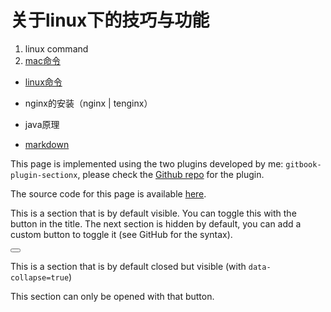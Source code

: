 # 关于linux下的技巧与功能

1. linux command
  1. [mac命令](/linux/macterminaltips.md)
  + [linux命令](/linux/linuxcommand.md)
+ nginx的安装（nginx \| tenginx）

+ java原理
+ [markdown](/markdown/README.md)
  
<!--
{%mcq ans="o1"%}
{%title%} This is a question?
{%o1%} First option
{%o2%} Second option
{%o3%} Third option
{%o4%} Fourth option
{%endmcq%}-->

<!--sec data-title="Introduction" data-id="intro" data-nopdf="true" ces-->
This page is implemented using the two plugins developed by me: ```gitbook-plugin-sectionx```, please check the [Github repo](https://github.com/ymcatar/gitbook-plugin-sectionx) for the plugin.

The source code for this page is available [here](https://raw.githubusercontent.com/ymcatar/gitbook-test/master/testing_sectionx.md).
<!--endsec-->

<!--sec data-title="Example 1" data-id="section1" ces-->
This is a section that is by default visible. You can toggle this with the button in the title. The next section is hidden by default, you can add a custom button to toggle it (see GitHub for the syntax).

<button class="section" target="section3" show="Show the next section" hide="Hide the next section"></button>
<!--endsec-->

<!--sec data-title="Example 2" data-id="section2" data-collapse=true ces-->
This is a section that is by default closed but visible (with ```data-collapse=true```)
<!--endsec-->

<!--sec data-title="Hidden 3" data-id="section3" data-show=false ces-->
This section can only be opened with that button.
<!--endsec-->